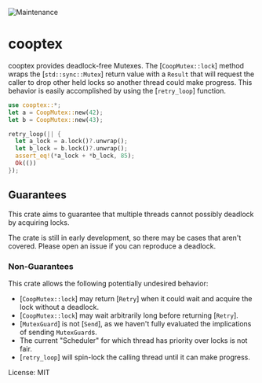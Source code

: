 ![Maintenance](https://img.shields.io/badge/maintenance-experimental-blue.svg)

# cooptex

cooptex provides deadlock-free Mutexes. The [`CoopMutex::lock`] method wraps the
[`std::sync::Mutex`] return value with a `Result` that will request the caller to drop other held
locks so another thread could make progress. This behavior is easily accomplished by using the
[`retry_loop`] function.

```rust
use cooptex::*;
let a = CoopMutex::new(42);
let b = CoopMutex::new(43);

retry_loop(|| {
  let a_lock = a.lock()?.unwrap();
  let b_lock = b.lock()?.unwrap();
  assert_eq!(*a_lock + *b_lock, 85);
  Ok(())
});
```

## Guarantees

This crate aims to guarantee that multiple threads cannot possibly deadlock by acquiring
locks.

The crate is still in early development, so there may be cases that aren't covered. Please open
an issue if you can reproduce a deadlock.

### Non-Guarantees

This crate allows the following potentially undesired behavior:

- [`CoopMutex::lock`] may return [`Retry`] when it could wait and acquire the lock without
a deadlock.
- [`CoopMutex::lock`] may wait arbitrarily long before returning [`Retry`].
- [`MutexGuard`] is not [`Send`], as we haven't fully evaluated the implications of sending
`MutexGuard`s.
- The current "Scheduler" for which thread has priority over locks is not fair.
- [`retry_loop`] will spin-lock the calling thread until it can make progress.

License: MIT
